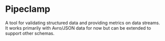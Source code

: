 # Pipeclamp

A tool for validating structured data and providing metrics on data streams. It works 
primarily with Avro/JSON data for now but can be extended to support other schemas.